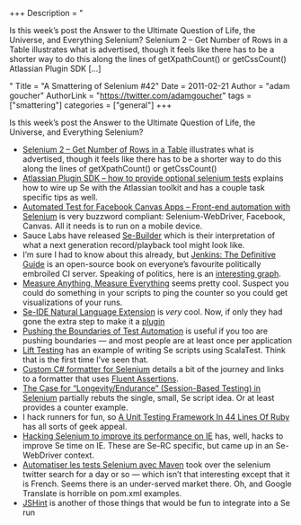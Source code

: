 +++
Description = "<p>Is this week’s post the Answer to the Ultimate Question of Life, the Universe, and Everything Selenium? Selenium 2 – Get Number of Rows in a Table illustrates what is advertised, though it feels like there has to be a shorter way to do this along the lines of getXpathCount() or getCssCount() Atlassian Plugin SDK […]</p>"
Title = "A Smattering of Selenium #42"
Date = 2011-02-21
Author = "adam goucher"
AuthorLink = "https://twitter.com/adamgoucher"
tags = ["smattering"]
categories = ["general"]
+++
<p>Is this week&#8217;s post the  Answer to the Ultimate Question of Life, the Universe, and Everything Selenium?</p>
<ul>
<li><a href="http://deanhume.com/Home/BlogPost/selenium-2---get-number-of-rows-in-a-table/52">Selenium 2 &#8211; Get Number of Rows in a Table</a> illustrates what is advertised, though it feels like there has to be a shorter way to do this along the lines of getXpathCount() or getCssCount()</li>
<li><a href="http://leonardinius.blogspot.com/2011/02/atlassian-plugin-sdk-how-to-provide.html">Atlassian Plugin SDK &#8211; how to provide optional selenium tests</a> explains how to wire up Se with the Atlassian toolkit and has a couple task specific tips as well.</li>
<li><a href="http://jwbito.ballardview.com/2011/02/automated-test-for-facebook-canvas-apps.html">Automated Test for Facebook Canvas Apps – Front-end automation with Selenium</a> is very buzzword compliant: Selenium-WebDriver, Facebook, Canvas. All it needs is to run on a mobile device.</li>
<li>Sauce Labs have released <a href="http://code.google.com/p/se-builder/">Se-Builder</a> which is their interpretation of what a next generation record/playback tool might look like.</li>
<li>I&#8217;m sure I had to know about this already, but <a href="http://www.wakaleo.com/books/continuous-integration-with-hudson-the-book">Jenkins: The Definitive Guide</a> is an open-source book on everyone&#8217;s favourite politically embroiled CI server. Speaking of politics, here is an <a href="http://daniel.gredler.net/2011/02/15/hudson-and-jenkins-two-weeks-later/">interesting graph</a>.</li>
<li><a href="http://codeascraft.etsy.com/2011/02/15/measure-anything-measure-everything/">Measure Anything, Measure Everything</a> seems pretty cool. Suspect you could do something in your scripts to ping the counter so you could get visualizations of your runs.</li>
<li><a href="https://github.com/energizedwork/selenium-ide-nle">Se-IDE Natural Language Extension</a> is <i>very</i> cool. Now, if only they had gone the extra step to make it a <a href="http://seleniumhq.org/projects/ide/plugins.html">plugin</a></li>
<li><a href="http://blog.bettersoftwaretesting.com/?p=16">Pushing the Boundaries of Test Automation</a> is useful if you too are pushing boundaries &#8212; and most people are at least once per application</li>
<li><a href="https://www.assembla.com/wiki/show/liftweb/Testing">Lift Testing</a> has an example of writing Se scripts using ScalaTest. Think that is the first time I&#8217;ve seen that.</li>
<li><a href="http://koenwillemse.wordpress.com/2011/02/16/custom-c-formatter-for-selenium/">Custom C# formatter for Selenium</a> details a bit of the journey and links to a formatter that uses <a href="http://fluentassertions.codeplex.com/">Fluent Assertions</a>.</li>
<li><a href="http://weblogs.mozillazine.org/stephend/archives/2011/02/the_case_for_se.html">The Case for &#8220;Longevity/Endurance&#8221; (Session-Based Testing) in Selenium</a> partially rebuts the single, small, Se script idea. Or at least provides a counter example.</li>
<li>I hack runners for fun, so <a href="http://www.skorks.com/2011/02/a-unit-testing-framework-in-44-lines-of-ruby/">A Unit Testing Framework In 44 Lines Of Ruby</a> has all sorts of geek appeal.</li>
<li><a href="http://www.ivaturi.org/home/hackingseleniumtoimproveitsperformanceonie">Hacking Selenium to improve its performance on IE</a> has, well, hacks to improve Se time on IE. These are Se-RC specific, but came up in an Se-WebDriver context.</li>
<li><a href="http://blog.xebia.fr/2011/02/18/automatiser-les-tests-selenium-avec-maven/">Automatiser les tests Selenium avec Maven</a> took over the selenium twitter search for a day or so &#8212; which isn&#8217;t that interesting except that it is French. Seems there is an under-served market there. Oh, and Google Translate is horrible on pom.xml examples.</li>
<li><a href="http://jshint.com/">JSHint</a> is another of those things that would be fun to integrate into a Se run</li>
</ul>


